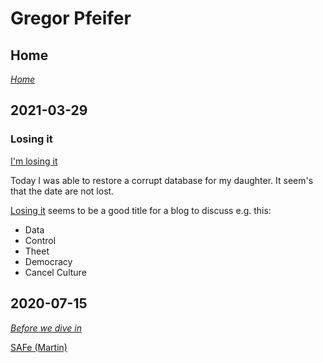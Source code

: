 # Gregor Pfeifer

## Home

[_Home_](https://gpfeifer.github.io)

## 2021-03-29

### Losing it

[I'm losing it](https://www.youtube.com/watch?v=pedgIfGqHcw)

Today I was able to restore a corrupt database for my daughter. 
It seem's that the date are not lost.

[Losing it](https://www.youtube.com/watch?v=pedgIfGqHcw) seems to be a good title for a blog to discuss e.g. this:

- Data
- Control
- Theet
- Democracy
- Cancel Culture

## 2020-07-15

[_Before we dive in_](https://twitter.com/GeePawHill/status/1283049498168700928?s=20)

[SAFe (Martin)](https://twitter.com/bassmanitram/status/1278719778975334402?s=20)


